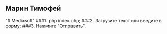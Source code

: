 ## Марин Тимофей 
"# Mediasoft" 
###1. php index.php;
###2. Загрузите текст или введите в форму;
###3. Нажмите "Отправить".